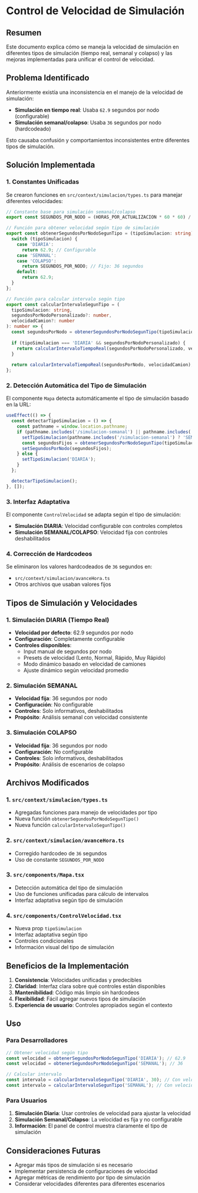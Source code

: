 # Control de Velocidad de Simulación

## Resumen

Este documento explica cómo se maneja la velocidad de simulación en diferentes tipos de simulación (tiempo real, semanal y colapso) y las mejoras implementadas para unificar el control de velocidad.

## Problema Identificado

Anteriormente existía una inconsistencia en el manejo de la velocidad de simulación:

- **Simulación en tiempo real**: Usaba `62.9` segundos por nodo (configurable)
- **Simulación semanal/colapso**: Usaba `36` segundos por nodo (hardcodeado)

Esto causaba confusión y comportamientos inconsistentes entre diferentes tipos de simulación.

## Solución Implementada

### 1. Constantes Unificadas

Se crearon funciones en `src/context/simulacion/types.ts` para manejar diferentes velocidades:

```typescript
// Constante base para simulación semanal/colapso
export const SEGUNDOS_POR_NODO = (HORAS_POR_ACTUALIZACION * 60 * 60) / NODOS_PARA_ACTUALIZACION; // 36 segundos

// Función para obtener velocidad según tipo de simulación
export const obtenerSegundosPorNodoSegunTipo = (tipoSimulacion: string): number => {
  switch (tipoSimulacion) {
    case 'DIARIA':
      return 62.9; // Configurable
    case 'SEMANAL':
    case 'COLAPSO':
      return SEGUNDOS_POR_NODO; // Fijo: 36 segundos
    default:
      return 62.9;
  }
};

// Función para calcular intervalo según tipo
export const calcularIntervaloSegunTipo = (
  tipoSimulacion: string,
  segundosPorNodoPersonalizado?: number,
  velocidadCamion?: number
): number => {
  const segundosPorNodo = obtenerSegundosPorNodoSegunTipo(tipoSimulacion);
  
  if (tipoSimulacion === 'DIARIA' && segundosPorNodoPersonalizado) {
    return calcularIntervaloTiempoReal(segundosPorNodoPersonalizado, velocidadCamion);
  }
  
  return calcularIntervaloTiempoReal(segundosPorNodo, velocidadCamion);
};
```

### 2. Detección Automática del Tipo de Simulación

El componente `Mapa` detecta automáticamente el tipo de simulación basado en la URL:

```typescript
useEffect(() => {
  const detectarTipoSimulacion = () => {
    const pathname = window.location.pathname;
    if (pathname.includes('/simulacion-semanal') || pathname.includes('/colapso-logistico')) {
      setTipoSimulacion(pathname.includes('/simulacion-semanal') ? 'SEMANAL' : 'COLAPSO');
      const segundosFijos = obtenerSegundosPorNodoSegunTipo(tipoSimulacion);
      setSegundosPorNodo(segundosFijos);
    } else {
      setTipoSimulacion('DIARIA');
    }
  };

  detectarTipoSimulacion();
}, []);
```

### 3. Interfaz Adaptativa

El componente `ControlVelocidad` se adapta según el tipo de simulación:

- **Simulación DIARIA**: Velocidad configurable con controles completos
- **Simulación SEMANAL/COLAPSO**: Velocidad fija con controles deshabilitados

### 4. Corrección de Hardcodeos

Se eliminaron los valores hardcodeados de `36` segundos en:
- `src/context/simulacion/avanceHora.ts`
- Otros archivos que usaban valores fijos

## Tipos de Simulación y Velocidades

### 1. Simulación DIARIA (Tiempo Real)
- **Velocidad por defecto**: 62.9 segundos por nodo
- **Configuración**: Completamente configurable
- **Controles disponibles**:
  - Input manual de segundos por nodo
  - Presets de velocidad (Lento, Normal, Rápido, Muy Rápido)
  - Modo dinámico basado en velocidad de camiones
  - Ajuste dinámico según velocidad promedio

### 2. Simulación SEMANAL
- **Velocidad fija**: 36 segundos por nodo
- **Configuración**: No configurable
- **Controles**: Solo informativos, deshabilitados
- **Propósito**: Análisis semanal con velocidad consistente

### 3. Simulación COLAPSO
- **Velocidad fija**: 36 segundos por nodo
- **Configuración**: No configurable
- **Controles**: Solo informativos, deshabilitados
- **Propósito**: Análisis de escenarios de colapso

## Archivos Modificados

### 1. `src/context/simulacion/types.ts`
- Agregadas funciones para manejo de velocidades por tipo
- Nueva función `obtenerSegundosPorNodoSegunTipo()`
- Nueva función `calcularIntervaloSegunTipo()`

### 2. `src/context/simulacion/avanceHora.ts`
- Corregido hardcodeo de `36` segundos
- Uso de constante `SEGUNDOS_POR_NODO`

### 3. `src/components/Mapa.tsx`
- Detección automática del tipo de simulación
- Uso de funciones unificadas para cálculo de intervalos
- Interfaz adaptativa según tipo de simulación

### 4. `src/components/ControlVelocidad.tsx`
- Nueva prop `tipoSimulacion`
- Interfaz adaptativa según tipo
- Controles condicionales
- Información visual del tipo de simulación

## Beneficios de la Implementación

1. **Consistencia**: Velocidades unificadas y predecibles
2. **Claridad**: Interfaz clara sobre qué controles están disponibles
3. **Mantenibilidad**: Código más limpio sin hardcodeos
4. **Flexibilidad**: Fácil agregar nuevos tipos de simulación
5. **Experiencia de usuario**: Controles apropiados según el contexto

## Uso

### Para Desarrolladores

```typescript
// Obtener velocidad según tipo
const velocidad = obtenerSegundosPorNodoSegunTipo('DIARIA'); // 62.9
const velocidad = obtenerSegundosPorNodoSegunTipo('SEMANAL'); // 36

// Calcular intervalo
const intervalo = calcularIntervaloSegunTipo('DIARIA', 30); // Con velocidad personalizada
const intervalo = calcularIntervaloSegunTipo('SEMANAL'); // Con velocidad fija
```

### Para Usuarios

1. **Simulación Diaria**: Usar controles de velocidad para ajustar la velocidad
2. **Simulación Semanal/Colapso**: La velocidad es fija y no configurable
3. **Información**: El panel de control muestra claramente el tipo de simulación

## Consideraciones Futuras

- Agregar más tipos de simulación si es necesario
- Implementar persistencia de configuraciones de velocidad
- Agregar métricas de rendimiento por tipo de simulación
- Considerar velocidades diferentes para diferentes escenarios 